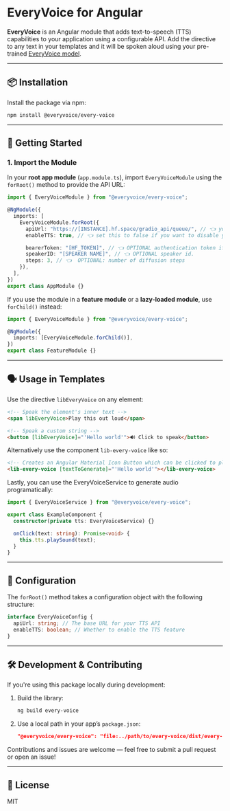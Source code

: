 # EveryVoice for Angular

**EveryVoice** is an Angular module that adds text-to-speech (TTS) capabilities to your application using a configurable API. Add the directive to any text in your templates and it will be spoken aloud using your pre-trained [EveryVoice model](https://everyvoice.ca).

---

## 📦 Installation

Install the package via npm:

```bash
npm install @everyvoice/every-voice
```

---

## 🚀 Getting Started

### 1. Import the Module

In your **root app module** (`app.module.ts`), import `EveryVoiceModule` using the `forRoot()` method to provide the API URL:

```ts
import { EveryVoiceModule } from "@everyvoice/every-voice";

@NgModule({
  imports: [
    EveryVoiceModule.forRoot({
      apiUrl: "https://[INSTANCE].hf.space/gradio_api/queue/", // 👈 your TTS backend endpoint
      enableTTS: true, // 👈 set this to false if you want to disable your TTS in certain deployment environments. Note, if this is disabled, your EveryVoice components will not render and TTS will not be accessible from your application.

      bearerToken: "[HF_TOKEN]", // 👈 OPTIONAL authentication token if required by your API. It will be treated as an Authorization Bearer token
      speakerID: "[SPEAKER NAME]", // 👈 OPTIONAL speaker id.
      steps: 3, // 👈  OPTIONAL: number of diffusion steps
    }),
  ],
})
export class AppModule {}
```

If you use the module in a **feature module** or a **lazy-loaded module**, use `forChild()` instead:

```ts
import { EveryVoiceModule } from "@everyvoice/every-voice";

@NgModule({
  imports: [EveryVoiceModule.forChild()],
})
export class FeatureModule {}
```

---

## 🗣️ Usage in Templates

Use the directive `libEveryVoice` on any element:

```html
<!-- Speak the element's inner text -->
<span libEveryVoice>Play this out loud</span>

<!-- Speak a custom string -->
<button [libEveryVoice]="'Hello world'">🔊 Click to speak</button>
```

Alternatively use the component `lib-every-voice` like so:

```html
<!-- Creates an Angular Material Icon Button which can be clicked to play [textToGenerate] -->
<lib-every-voice [textToGenerate]="'Hello world'"></lib-every-voice>
```

Lastly, you can use the EveryVoiceService to generate audio programatically:

```ts
import { EveryVoiceService } from "@everyvoice/every-voice";

export class ExampleComponent {
  constructor(private tts: EveryVoiceService) {}

  onClick(text: string): Promise<void> {
    this.tts.playSound(text);
  }
}
```

---

## 🔧 Configuration

The `forRoot()` method takes a configuration object with the following structure:

```ts
interface EveryVoiceConfig {
  apiUrl: string; // The base URL for your TTS API
  enableTTS: boolean; // Whether to enable the TTS feature
}
```

---

## 🛠️ Development & Contributing

If you're using this package locally during development:

1. Build the library:

   ```bash
   ng build every-voice
   ```

2. Use a local path in your app’s `package.json`:

   ```json
   "@everyvoice/every-voice": "file:../path/to/every-voice/dist/every-voice"
   ```

Contributions and issues are welcome — feel free to submit a pull request or open an issue!

---

## 📄 License

MIT

